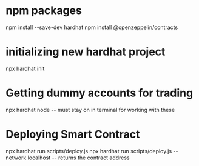 # npm packages

npm install --save-dev hardhat
npm install @openzeppelin/contracts

# initializing new hardhat project

npx hardhat init

# Getting dummy accounts for trading

npx hardhat node
-- must stay on in terminal for working with these

# Deploying Smart Contract

npx hardhat run scripts/deploy.js
npx hardhat run scripts/deploy.js --network localhost
-- returns the contract address
